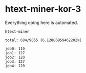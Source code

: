 # htext-miner-kor-3

Everything doing here is automated.

```
htext-miner

total: 604/9855 (6.12886859462202%)

job0: 110
job1: 127
job2: 120
job3: 127
job4: 120
```